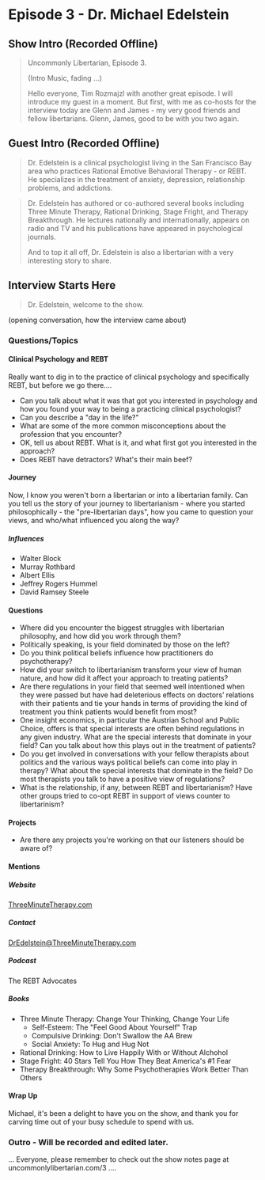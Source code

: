 # Episode 3 - Dr. Michael Edelstein

## Show Intro (Recorded Offline)

>
> Uncommonly Libertarian, Episode 3.
> 
> (Intro Music, fading ...)
> 
> Hello everyone, Tim Rozmajzl with another great episode.  I will introduce
> my guest in a moment.  But first, with me as co-hosts for the interview today are Glenn
> and James - my very good friends and fellow libertarians.  Glenn, James, good to be
> with you two again.  
> 

## Guest Intro (Recorded Offline)
> 
> Dr. Edelstein is a clinical psychologist living in the 
> San Francisco Bay area who practices Rational Emotive Behavioral
> Therapy - or REBT. He specializes in the treatment of anxiety,
> depression, relationship problems, and addictions. 

> Dr. Edelstein has authored or co-authored several books including Three
> Minute Therapy, Rational Drinking, Stage Fright, and Therapy Breakthrough.
> He lectures nationally and internationally, appears on radio and
> TV and his publications have appeared in psychological journals.
>
> And to top it all off, Dr. Edelstein is also a libertarian with a very
> interesting story to share.
> 

## Interview Starts Here
> Dr. Edelstein, welcome to the show.

(opening conversation, how the interview came about)

### Questions/Topics

#### Clinical Psychology and REBT
Really want to dig in to the practice of clinical psychology and specifically
REBT, but before we go there....  

* Can you talk about what it was that got you interested in psychology and how
you found your way to being a practicing clinical psychologist?
* Can you describe a "day in the life?" 
* What are some of the more common misconceptions about the profession that 
you encounter?
* OK, tell us about REBT.  What is it, and what first got you interested
in the approach?
* Does REBT have detractors? What's their main beef?

#### Journey
Now, I know you weren't born a libertarian or into a libertarian family. 
Can you tell us the story of your journey to libertarianism - where you
started philosophically - the "pre-libertarian days", how you came to 
question your views, and who/what influenced you along the way?

##### Influences
* Walter Block
* Murray Rothbard
* Albert Ellis
* Jeffrey Rogers Hummel
* David Ramsey Steele

#### Questions
* Where did you encounter the biggest struggles with libertarian philosophy, 
and how did you work through them?
* Politically speaking, is your field dominated by those on the left?
* Do you think political beliefs influence how practitioners do psychotherapy?
* How did your switch to libertarianism transform your view of human nature, and
how did it affect your approach to treating patients?
* Are there regulations in your field that seemed well intentioned when they were
passed but have had deleterious effects on doctors’ relations with their
patients and tie your hands in terms of providing the kind of treatment you
think patients would benefit from most?
* One insight economics, in particular the Austrian School and Public Choice,
offers is that special interests are often behind regulations in any given
industry. What are the special interests that dominate in your field? Can you
talk about how this plays out in the treatment of patients?
* Do you get involved in conversations with your fellow therapists about politics
and the various ways political beliefs can come into play in therapy? What
about the special interests that dominate in the field? Do most therapists you
talk to have a positive view of regulations?
* What is the relationship, if any, between REBT and libertarianism? Have other
groups tried to co-opt REBT in support of views counter to libertarinism?


#### Projects
* Are there any projects you're working on that our listeners should be aware of?

#### Mentions

##### Website
[ThreeMinuteTherapy.com](https://ThreeMinuteTherapy.com)

##### Contact
[DrEdelstein@ThreeMinuteTherapy.com](mailto:DrEdelstein@ThreeMinuteTherapy.com)

##### Podcast
The REBT Advocates

##### Books
* Three Minute Therapy: Change Your Thinking, Change Your Life
  * Self-Esteem: The "Feel Good About Yourself" Trap
  * Compulsive Drinking: Don't Swallow the AA Brew
  * Social Anxiety: To Hug and Hug Not
* Rational Drinking: How to Live Happily With or Without Alchohol
* Stage Fright: 40 Stars Tell You How They Beat America's #1 Fear
* Therapy Breakthrough: Why Some Psychotherapies Work Better Than Others

#### Wrap Up
Michael, it's been a delight to have you on the show, and thank you for carving 
time out of your busy schedule to spend with us.

### Outro - Will be recorded and edited later.
... Everyone, please remember to check out the show notes page at 
uncommonlylibertarian.com/3 ....

